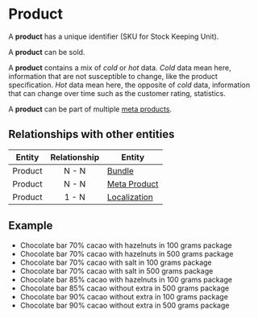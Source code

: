 # Product

A **product** has a unique identifier (SKU for Stock Keeping Unit).

A **product** can be sold.

A **product** contains a mix of _cold_ or _hot_ data. _Cold_ data mean here, information that are not susceptible to change, like the product specification. _Hot_ data mean here, the opposite of _cold_ data, information that can change over time such as the customer rating, statistics.

A **product** can be part of multiple [meta products].


## Relationships with other entities

| Entity | Relationship | Entity |
| --- |:--------:| --- |
| Product | N - N | [Bundle] |
| Product | N - N | [Meta Product] |
| Product | 1 - N | [Localization] |


## Example

* Chocolate bar 70% cacao with hazelnuts in 100 grams package
* Chocolate bar 70% cacao with hazelnuts in 500 grams package
* Chocolate bar 70% cacao with salt in 100 grams package
* Chocolate bar 70% cacao with salt in 500 grams package
* Chocolate bar 85% cacao with hazelnuts in 100 grams package
* Chocolate bar 85% cacao without extra in 500 grams package
* Chocolate bar 90% cacao without extra in 100 grams package
* Chocolate bar 90% cacao without extra in 500 grams package



[Bundle]: ../bundle.md
[Localization]: ../localization.md
[meta products]: ../meta-product.md
[Meta Product]: ../meta-product.md
